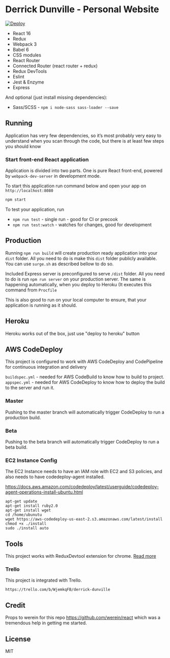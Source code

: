 # Derrick Dunville - Personal Website

[![Deploy](https://www.herokucdn.com/deploy/button.svg)](https://heroku.com/deploy)

* React 16
* Redux
* Webpack 3
* Babel 6
* CSS modules
* React Router
* Connected Router (react router + redux)
* Redux DevTools
* Eslint
* Jest & Enzyme
* Express

And optional (just install missing dependencies):

* Sass/SCSS - `npm i node-sass sass-loader --save`

## Running
Application has very few dependencies, so it’s most probably very easy to understand when you scan through the code, but there is at least few steps you should know

### Start front-end React application
Application is divided into two parts. One is pure React front-end, powered by `webpack-dev-server` in development mode.

To start this application run command below and open your app on `http://localhost:8080`

```javascript
npm start
```

To test your application, run

* `npm run test` - single run - good for CI or precook
* `npm run test:watch` - watches for changes, good for development

## Production

Running `npm run build` will create production ready application into your `dist` folder. All you need to do is make this `dist` folder publicly available. You can use `surge.sh` as described bellow to do so.

Included Express server is preconfigured to serve `/dist` folder. All you need to do is run `npm run server` on your production server. The same is happening automatically, when you deploy to Heroku (It executes this command from `Procfile`

This is also good to run on your local computer to ensure, that your application is running as it should.

## Heroku

Heroku works out of the box, just use "deploy to heroku" button

## AWS CodeDeploy

This project is configured to work with AWS CodeDeploy and CodePipeline for continuous integration and delivery

`buildspec.yml` - needed for AWS CodeBuild to know how to build to project.
`appspec.yml` - needed for AWS CodeDeploy to know how to deploy the build to the server and run it.

### Master

Pushing to the master branch will automatically trigger CodeDeploy to run a production build.

### Beta

Pushing to the beta branch will automatically trigger CodeDeploy to run a beta build.

### EC2 Instance Config
The EC2 Instance needs to have an IAM role with EC2 and S3 policies, and also needs to have codedeploy-agent installed.

https://docs.aws.amazon.com/codedeploy/latest/userguide/codedeploy-agent-operations-install-ubuntu.html

```
apt-get update
apt-get install ruby2.0
apt-get install wget
cd /home/ubunutu
wget https://aws-codedeploy-us-east-2.s3.amazonaws.com/latest/install
chmod +x ./install
sudo ./install auto
```

## Tools
This project works with ReduxDevtool extension for chrome. [Read more](https://github.com/zalmoxisus/redux-devtools-extension)

### Trello
This project is integrated with Trello.
```
https://trello.com/b/WjemkqFB/derrick-dunville
```
## Credit
Props to werein for this repo https://github.com/werein/react which was a tremendous help in getting me started.

## License
MIT
